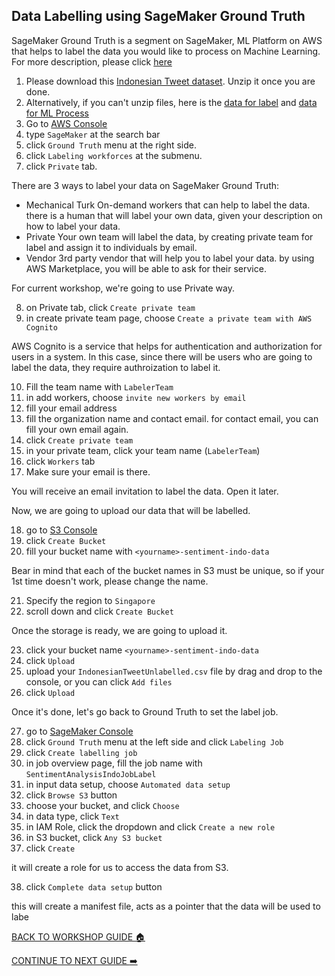 ## Data Labelling using SageMaker Ground Truth

SageMaker Ground Truth is a segment on SageMaker, ML Platform on AWS that helps to label the data you would like to process on Machine Learning. For more description, please click [here](https://docs.aws.amazon.com/sagemaker/latest/dg/sms.html)

1. Please download this [Indonesian Tweet dataset](../files/SentimentAnalysis-IndonesiaData.zip). Unzip it once you are done.
2. Alternatively, if you can't unzip files, here is the [data for label](../files/IndonesianTweetUnlabelled.csv) and [data for ML Process](../files/IndonesianTweetlabeled.csv)
3. Go to [AWS Console](https://ap-southeast-1.console.aws.amazon.com/console/home?region=ap-southeast-1#)
4. type `SageMaker` at the search bar
5. click `Ground Truth` menu at the right side.
6. click `Labeling workforces` at the submenu.
7. click `Private` tab.

There are 3 ways to label your data on SageMaker Ground Truth:
* Mechanical Turk
    On-demand workers that can help to label the data. there is a human that will label your own data, given your description on how to label your data.
* Private
    Your own team will label the data, by creating private team for label and assign it to individuals by email.
* Vendor
    3rd party vendor that will help you to label your data. by using AWS Marketplace, you will be able to ask for their service.

For current workshop, we're going to use Private way.

8. on Private tab, click `Create private team`
9. in create private team page, choose `Create a private team with AWS Cognito`

AWS Cognito is a service that helps for authentication and authorization for users in a system. In this case, since there will be users who are going to label the data, they require authroization to label it.

10. Fill the team name with `LabelerTeam`
11. in add workers, choose `invite new workers by email`
12. fill your email address
13. fill the organization name and contact email. for contact email, you can fill your own email again.
14. click `Create private team`
15. in your private team, click your team name (`LabelerTeam`)
16. click `Workers` tab
17. Make sure your email is there.

You will receive an email invitation to label the data. Open it later.

Now, we are going to upload our data that will be labelled.

18. go to [S3 Console](https://s3.console.aws.amazon.com/s3/home?region=ap-southeast-1#)
19. click `Create Bucket`
20. fill your bucket name with `<yourname>-sentiment-indo-data`

Bear in mind that each of the bucket names in S3 must be unique, so if your 1st time doesn't work, please change the name.

21. Specify the region to `Singapore`
22. scroll down and click `Create Bucket`

Once the storage is ready, we are going to upload it.

23. click your bucket name `<yourname>-sentiment-indo-data`
24. click `Upload`
25. upload your `IndonesianTweetUnlabelled.csv` file by drag and drop to the console, or you can click `Add files`
26. click `Upload`

Once it's done, let's go back to Ground Truth to set the label job.

27. go to [SageMaker Console](https://ap-southeast-1.console.aws.amazon.com/sagemaker/home?region=ap-southeast-1#/landing)
28. click `Ground Truth` menu at the left side and click `Labeling Job`
29. click `Create labelling job`
30. in job overview page, fill the job name with `SentimentAnalysisIndoJobLabel`
31. in input data setup, choose `Automated data setup`
32. click `Browse S3` button
33. choose your bucket, and click `Choose`
34. in data type, click `Text`
35. in IAM Role, click the dropdown and click `Create a new role`
36. in S3 bucket, click `Any S3 bucket`
37. click `Create`

it will create a role for us to access the data from S3.

38. click `Complete data setup` button

this will create a manifest file, acts as a pointer that the data will be used to labe

[BACK TO WORKSHOP GUIDE :house:](../README.md)

[CONTINUE TO NEXT GUIDE :arrow_right:](DevelopmentSM.md)